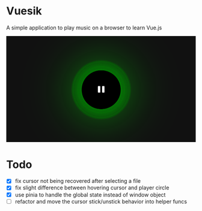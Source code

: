 # Vuesik

A simple application to play music on a browser to learn Vue.js

![sample image of Vuesik playing](./cover.png)

# Todo

- [x] fix cursor not being recovered after selecting a file
- [x] fix slight difference between hovering cursor and player circle
- [x] use pinia to handle the global state instead of window object
- [ ] refactor and move the cursor stick/unstick behavior into helper funcs
